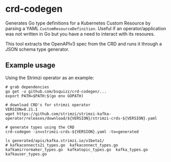 # crd-codegen

Generates Go type definitions for a Kubernetes Custom Resource by parsing a YAML `CustomResourceDefinition`. Useful if an operator/application was not written in Go but you have a need to interact with its resoures.

This tool extracts the OpenAPIv3 spec from the CRD and runs it through a JSON schema type generator.

## Example usage

Using the Strimzi operator as an example:

```
# grab dependencies
go get -u github.com/bsquizz/crd-codegen/...
export PATH=$PATH:$(go env GOPATH)

# download CRD's for strimzi operator
VERSION=0.21.1
wget https://github.com/strimzi/strimzi-kafka-operator/releases/download/${VERSION}/strimzi-crds-${VERSION}.yaml

# generate types using the CRD
crd-codegen -in=strimzi-crds-${VERSION}.yaml -to=generated

ls generated/apis/kafka.strimzi.io/v1beta1/
# kafkaconnects2i_types.go  kafkaconnect_types.go  kafkamirrormaker_types.go  kafkatopic_types.go  kafka_types.go  kafkauser_types.go
```

